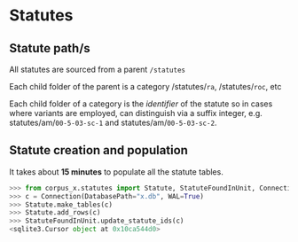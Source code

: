 # Statutes

## Statute path/s

All statutes are sourced from a parent `/statutes`

Each child folder of the parent is a category /statutes/`ra`, /statutes/`roc`, etc

Each child folder of a category is the *identifier* of the statute so in cases where variants are employed, can distinguish
via a suffix integer, e.g. statutes/am/`00-5-03-sc-1` and  statutes/am/`00-5-03-sc-2`.

## Statute creation and population

It takes about **15 minutes** to populate all the statute tables.

```py
>>> from corpus_x.statutes import Statute, StatuteFoundInUnit, Connection
>>> c = Connection(DatabasePath="x.db", WAL=True)
>>> Statute.make_tables(c)
>>> Statute.add_rows(c)
>>> StatuteFoundInUnit.update_statute_ids(c)
<sqlite3.Cursor object at 0x10ca544d0>
```
